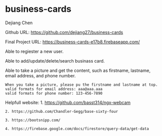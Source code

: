 # business-cards

Dejiang Chen

Github URL: https://github.com/dejiang27/business-cards

Final Project URL: https://business-cards-e17b8.firebaseapp.com/

Able to regiester a new user.

Able to add/update/delete/search businass card. 

Able to take a picture and get the content, such as firstname, lastname, email address, and phone number.

	When you take a picture, please pu the firstname and lastname at top. 
	valid formats for email address: aaa@aaa.aaa
	valid formats for phone number: 123-456-7890

Helpfull website: 
	1. https://github.com/basst314/ngx-webcam

	2. https://github.com/Chandler-Gegg/base-sixty-four
	
	3. https://bootsnipp.com/
	
	4. https://firebase.google.com/docs/firestore/query-data/get-data
